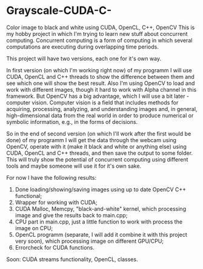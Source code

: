 # Grayscale-CUDA-C-
 Color image to black and white using CUDA, OpenCL, C++, OpenCV
This is my hobby project in which I'm trying to learn new stuff about concurrent computing. Concurrent computing is a form of computing in which several computations are executing during overlapping time periods.

This project will have two versions, each one for it's own way.

In first version (on which I'm working right now) of my programm I will use CUDA, OpenCL and C++ threads to show the difference between them and see which one will show the best result. Also I'm using OpenCV to load and work with different images, though it hard to work with Alpha channel in this framework. But OpenCV has a big advantage, which I will use a bit later - computer vision. Computer vision is a field that includes methods for acquiring, processing, analyzing, and understanding images and, in general, high-dimensional data from the real world in order to produce numerical or symbolic information, e.g., in the forms of decisions.

So in the end of second version (on which I'll work after the first would be done) of my programm I will get the data through the webcam using OpenCV, operate with it (make it black and white or anything else) using CUDA, OpenCL and C++ threads, and then save the output to some folder. This will truly show the potential of concurrent computing using different tools and maybe someone will use it for it's own sake.

For now I have the following results:
1) Done loading/showing/saving images using up to date OpenCV C++ functional;
2) Wrapper for working with CUDA;
3) CUDA Malloc, Memcpy, "black-and-white" kernel, which processing image and give the results back to main.cpp;
4) CPU part in main.cpp, just a little function to work with process the image on CPU;
5) OpenCL programm (separate, I will add it combine it with this project very soon), which processing image on different GPU/CPU;
6) Errorcheck for CUDA functions.

Soon: CUDA streams functionality, OpenCL, classes.
